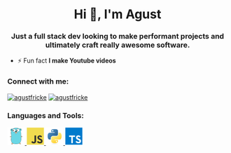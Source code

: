 <h1 align="center">Hi 👋, I'm Agust</h1>
<h3 align="center">Just a full stack dev looking to make performant projects and ultimately craft really awesome software.</h3>

- ⚡ Fun fact **I make Youtube videos**

<h3 align="left">Connect with me:</h3>
<p align="left">
<a href="https://linkedin.com/in/agustfricke" target="blank"><img align="center" src="https://raw.githubusercontent.com/rahuldkjain/github-profile-readme-generator/master/src/images/icons/Social/linked-in-alt.svg" alt="agustfricke" height="30" width="40" /></a>
<a href="https://www.youtube.com/c/agustfricke" target="blank"><img align="center" src="https://raw.githubusercontent.com/rahuldkjain/github-profile-readme-generator/master/src/images/icons/Social/youtube.svg" alt="agustfricke" height="30" width="40" /></a>
</p>

<h3 align="left">Languages and Tools:</h3>
<p align="left"> <a href="https://golang.org" target="_blank" rel="noreferrer"> <img src="https://raw.githubusercontent.com/devicons/devicon/master/icons/go/go-original.svg" alt="go" width="40" height="40"/> </a> <a href="https://developer.mozilla.org/en-US/docs/Web/JavaScript" target="_blank" rel="noreferrer"> <img src="https://raw.githubusercontent.com/devicons/devicon/master/icons/javascript/javascript-original.svg" alt="javascript" width="40" height="40"/> </a> <a href="https://www.python.org" target="_blank" rel="noreferrer"> <img src="https://raw.githubusercontent.com/devicons/devicon/master/icons/python/python-original.svg" alt="python" width="40" height="40"/> </a> <a href="https://www.typescriptlang.org/" target="_blank" rel="noreferrer"> <img src="https://raw.githubusercontent.com/devicons/devicon/master/icons/typescript/typescript-original.svg" alt="typescript" width="40" height="40"/> </a> </p>
